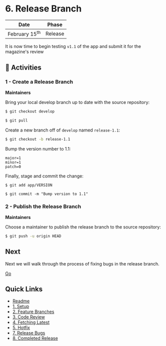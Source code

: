 # 6. Release Branch

| Date | Phase |
| --- | --- |
|  February 15<sup>th</sup> | Release |

It is now time to begin testing `v1.1` of the app and submit it for the magazine's review

## :running: Activities

### 1 - Create a Release Branch

__Maintainers__

Bring your local develop branch up to date with the source repository:
```sh
$ git checkout develop

$ git pull
```

Create a new branch off of `develop` named `release-1.1`:
```sh
$ git checkout -b release-1.1
```

Bump the version number to 1.1:
```
major=1
minor=1
patch=0
```

Finally, stage and commit the change:
```sh. 
$ git add app/VERSION

$ git commit -m "Bump version to 1.1"
```

### 2 - Publish the Release Branch

__Maintainers__

Choose a maintainer to publish the release branch to the source repository:
```sh
$ git push -u origin HEAD
```

## Next

Next we will walk through the process of fixing bugs in the release branch.

[Go](7-release-bugs.md)

## Quick Links

- [Readme](../readme.md)
- [1. Setup](1-setup.md)
- [2. Feature Branches](2-feature-branches.md)
- [3. Code Review](3-code-review.md)
- [4. Fetching Latest](4-fetching-latest.md)
- [5. Hotfix](5-hotfix.md)
- [7. Release Bugs](7-release-bugs.md)
- [8. Completed Release](8-completed-release.md)
